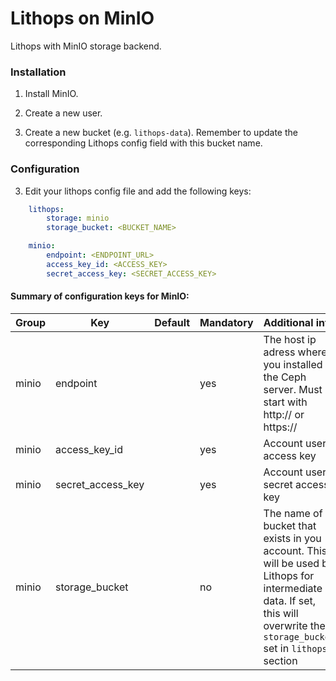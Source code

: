 # Lithops on MinIO

Lithops with MinIO storage backend.


### Installation

1. Install MinIO.

2. Create a new user.

3. Create a new bucket (e.g. `lithops-data`). Remember to update the corresponding Lithops config field with this bucket name.

### Configuration

3. Edit your lithops config file and add the following keys:

```yaml
    lithops:
        storage: minio
        storage_bucket: <BUCKET_NAME>

    minio:
        endpoint: <ENDPOINT_URL>
        access_key_id: <ACCESS_KEY>
        secret_access_key: <SECRET_ACCESS_KEY>
```

#### Summary of configuration keys for MinIO:

|Group|Key|Default|Mandatory|Additional info|
|---|---|---|---|---|
|minio | endpoint | |yes | The host ip adress where you installed the Ceph server. Must start with http:// or https:// |
|minio | access_key_id | |yes | Account user access key |
|minio | secret_access_key | |yes | Account user secret access key |
|minio | storage_bucket | | no | The name of a bucket that exists in you account. This will be used by Lithops for intermediate data. If set, this will overwrite the `storage_bucket` set in `lithops` section |
 
